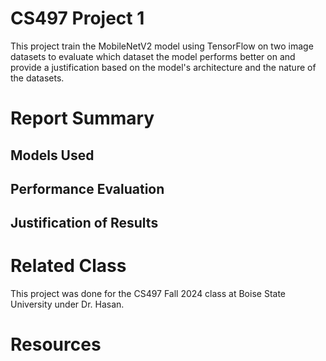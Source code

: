 # CS497 Project 1
This project train the MobileNetV2 model using TensorFlow on two image datasets to evaluate which dataset the model performs better on and provide a justification based on the model's architecture and the nature of the datasets.

# Report Summary

## Models Used

## Performance Evaluation

## Justification of Results

# Related Class
This project was done for the CS497 Fall 2024 class at Boise State University under Dr. Hasan.

# Resources
